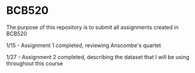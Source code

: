 # BCB520
The purpose of this repository is to submit all assignments created in BCB520 

1/15 - Assignment 1 completed, reviewing Anscombe's quartet

1/27 - Assignment 2 completed, describing the dataset that I will be using throughout this course